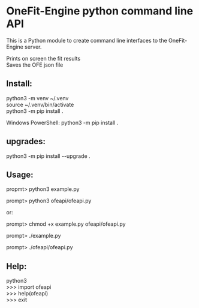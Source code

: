 # OneFit-Engine python command line API

This is a Python module to create command line interfaces to the OneFit-Engine server.

Prints on screen the fit results\
Saves the OFE json file

## Install:

python3 -m venv ~/.venv \
source ~/.venv/bin/activate \
python3 -m pip install . 

Windows PowerShell: python3 -m pip install .

## upgrades:

python3 -m pip install --upgrade .

## Usage:

propmt> python3 example.py

prompt> python3 ofeapi/ofeapi.py

or:

prompt> chmod +x example.py ofeapi/ofeapi.py

prompt> ./example.py

prompt> ./ofeapi/ofeapi.py

## Help:

python3 \
\>\>\> import ofeapi \
\>\>\> help(ofeapi) \
\>\>\> exit





